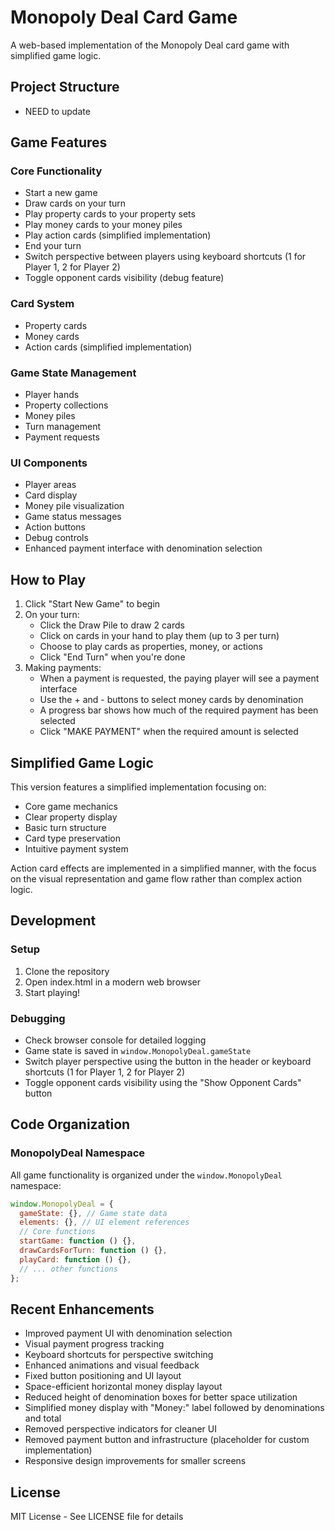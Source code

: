 # Monopoly Deal Card Game

A web-based implementation of the Monopoly Deal card game with simplified game logic.

## Project Structure

- NEED to update

## Game Features

### Core Functionality

- Start a new game
- Draw cards on your turn
- Play property cards to your property sets
- Play money cards to your money piles
- Play action cards (simplified implementation)
- End your turn
- Switch perspective between players using keyboard shortcuts (1 for Player 1, 2 for Player 2)
- Toggle opponent cards visibility (debug feature)

### Card System

- Property cards
- Money cards
- Action cards (simplified implementation)

### Game State Management

- Player hands
- Property collections
- Money piles
- Turn management
- Payment requests

### UI Components

- Player areas
- Card display
- Money pile visualization
- Game status messages
- Action buttons
- Debug controls
- Enhanced payment interface with denomination selection

## How to Play

1. Click "Start New Game" to begin
2. On your turn:
   - Click the Draw Pile to draw 2 cards
   - Click on cards in your hand to play them (up to 3 per turn)
   - Choose to play cards as properties, money, or actions
   - Click "End Turn" when you're done
3. Making payments:
   - When a payment is requested, the paying player will see a payment interface
   - Use the + and - buttons to select money cards by denomination
   - A progress bar shows how much of the required payment has been selected
   - Click "MAKE PAYMENT" when the required amount is selected

## Simplified Game Logic

This version features a simplified implementation focusing on:

- Core game mechanics
- Clear property display
- Basic turn structure
- Card type preservation
- Intuitive payment system

Action card effects are implemented in a simplified manner, with the focus on the visual representation and game flow rather than complex action logic.

## Development

### Setup

1. Clone the repository
2. Open index.html in a modern web browser
3. Start playing!

### Debugging

- Check browser console for detailed logging
- Game state is saved in `window.MonopolyDeal.gameState`
- Switch player perspective using the button in the header or keyboard shortcuts (1 for Player 1, 2 for Player 2)
- Toggle opponent cards visibility using the "Show Opponent Cards" button

## Code Organization

### MonopolyDeal Namespace

All game functionality is organized under the `window.MonopolyDeal` namespace:

```javascript
window.MonopolyDeal = {
  gameState: {}, // Game state data
  elements: {}, // UI element references
  // Core functions
  startGame: function () {},
  drawCardsForTurn: function () {},
  playCard: function () {},
  // ... other functions
};
```

## Recent Enhancements

- Improved payment UI with denomination selection
- Visual payment progress tracking
- Keyboard shortcuts for perspective switching
- Enhanced animations and visual feedback
- Fixed button positioning and UI layout
- Space-efficient horizontal money display layout
- Reduced height of denomination boxes for better space utilization
- Simplified money display with "Money:" label followed by denominations and total
- Removed perspective indicators for cleaner UI
- Removed payment button and infrastructure (placeholder for custom implementation)
- Responsive design improvements for smaller screens

## License

MIT License - See LICENSE file for details
